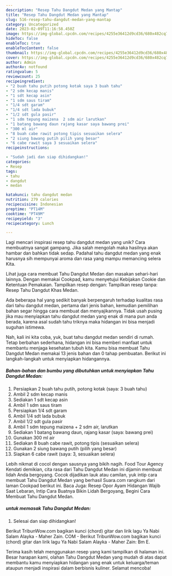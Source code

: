 ```yaml
---
description: "Resep Tahu Dangdut Medan yang Mantap"
title: "Resep Tahu Dangdut Medan yang Mantap"
slug: 516-resep-tahu-dangdut-medan-yang-mantap
category: Uncategorized
date: 2023-02-09T11:16:58.450Z
image: https://img-global.cpcdn.com/recipes/4255e36412d9cd36/680x482cq70/tahu-dangdut-medan-foto-resep-utama.jpg
hideToc: false
enableToc: true
enableTocContent: false
thumbnail: https://img-global.cpcdn.com/recipes/4255e36412d9cd36/680x482cq70/tahu-dangdut-medan-foto-resep-utama.jpg
cover: https://img-global.cpcdn.com/recipes/4255e36412d9cd36/680x482cq70/tahu-dangdut-medan-foto-resep-utama.jpg
author: Admin
authorAv: notfound
ratingvalue: 5
reviewcount: 25
recipeingredient:
- "2 buah tahu putih potong kotak saya 3 buah tahu"
- "2 sdm kecap manis"
- "1 sdt kecap asin"
- "1 sdm saus tiram"
- "1/4 sdt garam"
- "1/4 sdt lada bubuk"
- "1/2 sdt gula pasir"
- "1 sdm tepung maizena  2 sdm air larutkan"
- "1 batang bawang daun rajang kasar saya bawang prei"
- "300 ml air"
- "8 buah cabe rawit potong tipis sesuaikan selera"
- "2 siung bawang putih pilih yang besar"
- "6 cabe rawit saya 3 sesuaikan selera"
recipeinstructions:

- "Sudah jadi dan siap dihidangkan!"
categories:
- Resep
tags:
- tahu
- dangdut
- medan

katakunci: tahu dangdut medan 
nutrition: 279 calories
recipecuisine: Indonesian
preptime: "PT14M"
cooktime: "PT49M"
recipeyield: "3"
recipecategory: Lunch

---
```





Lagi mencari inspirasi resep tahu dangdut medan yang unik? Cara membuatnya sangat gampang. Jika salah mengolah maka hasilnya akan hambar dan bahkan tidak sedap. Padahal tahu dangdut medan yang enak harusnya sih mempunyai aroma dan rasa yang mampu memancing selera Kita.





Lihat juga cara membuat Tahu Dangdut Medan dan masakan sehari-hari lainnya. Dengan memakai Cookpad, kamu menyetujui Kebijakan Cookie dan Ketentuan Pemakaian. Tampilkan resep dengan: Tampilkan resep tanpa: Resep Tahu Dangdut Khas Medan.

Ada beberapa hal yang sedikit banyak berpengaruh terhadap kualitas rasa dari tahu dangdut medan, pertama dari jenis bahan, kemudian pemilihan bahan segar hingga cara membuat dan menyajikannya. Tidak usah pusing jika mau menyiapkan tahu dangdut medan yang enak di mana pun anda berada, karena asal sudah tahu triknya maka hidangan ini bisa menjadi suguhan istimewa.






Nah, kali ini kita coba, yuk, buat tahu dangdut medan sendiri di rumah. Tetap berbahan sederhana, hidangan ini bisa memberi manfaat untuk membantu menjaga kesehatan tubuh kita. Kamu bisa membuat Tahu Dangdut Medan memakai 13 jenis bahan dan 0 tahap pembuatan. Berikut ini langkah-langkah untuk menyiapkan hidangannya.

<!--inarticleads1-->

##### Bahan-bahan dan bumbu yang dibutuhkan untuk menyiapkan Tahu Dangdut Medan:

1. Persiapkan 2 buah tahu putih, potong kotak (saya: 3 buah tahu)
1. Ambil 2 sdm kecap manis
1. Sediakan 1 sdt kecap asin
1. Ambil 1 sdm saus tiram
1. Persiapkan 1/4 sdt garam
1. Ambil 1/4 sdt lada bubuk
1. Ambil 1/2 sdt gula pasir
1. Ambil 1 sdm tepung maizena + 2 sdm air, larutkan
1. Sediakan 1 batang bawang daun, rajang kasar (saya: bawang prei)
1. Gunakan 300 ml air
1. Sediakan 8 buah cabe rawit, potong tipis (sesuaikan selera)
1. Gunakan 2 siung bawang putih (pilih yang besar)
1. Siapkan 6 cabe rawit (saya: 3, sesuaikan selera)


Lebih nikmat di cocol dengan sausnya yang bikih nagih. Food Tour Agency Kendati demikian, cita rasa dari Tahu Dangdut Medan ini dijamin membuat lidah Anda bergoyang. Cocok dijadikan lauk atau camilan, yuk intip cara membuat Tahu Dangdut Medan yang berhasil Suara.com rangkum dari laman Cookpad berikut ini. Baca Juga: Resep Opor Ayam Hidangan Wajib Saat Lebaran, Intip Cara Buatnya Bikin Lidah Bergoyang, Begini Cara Membuat Tahu Dangdut Medan. 

<!--inarticleads2-->

#####  untuk memasak Tahu Dangdut Medan:


1. Selesai dan siap dihidangkan!

Berikut TribunWow.com bagikan kunci (chord) gitar dan lirik lagu Ya Nabi Salam Alayka - Maher Zain. COM - Berikut TribunWow.com bagikan kunci (chord) gitar dan lirik lagu Ya Nabi Salam Alayka - Maher Zain: Bm E. 

Terima kasih telah menggunakan resep yang kami tampilkan di halaman ini. Besar harapan kami, olahan Tahu Dangdut Medan yang mudah di atas dapat membantu kamu menyiapkan hidangan yang enak untuk keluarga/teman ataupun menjadi inspirasi dalam berbisnis kuliner. Selamat mencoba!
